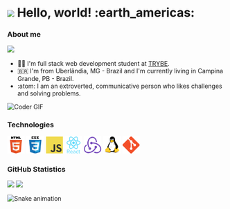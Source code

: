 <h1> <img src="https://media.giphy.com/media/hvRJCLFzcasrR4ia7z/giphy.gif" width="25px"> Hello, world! :earth_americas: </h1>

### About me
<a href="https://www.linkedin.com/in/lucas-pereira-castanheira-nascimento-238355190/" target="_blank"><img width="130px" src="https://img.shields.io/badge/-LinkedIn-%230077B5?style=for-the-badge&logo=linkedin&logoColor=white" target="_blank"></a>
* :technologist: I'm full stack web development student at [TRYBE](https://www.betrybe.com/).
* :brazil: I'm from Uberlândia, MG - Brazil and I'm currently living in Campina Grande, PB - Brazil.
* :atom: I am an extroverted, communicative person who likes challenges and solving problems.

<img src="https://media.giphy.com/media/SWoSkN6DxTszqIKEqv/giphy.gif" alt="Coder GIF" width="500">

### Technologies
<div>
  <img width="8%" src="https://raw.githubusercontent.com/devicons/devicon/master/icons/html5/html5-original-wordmark.svg" alt="HTML" >
  <img width="8%" src="https://raw.githubusercontent.com/devicons/devicon/master/icons/css3/css3-original-wordmark.svg" alt="CSS">
  <img width="8%" src="https://raw.githubusercontent.com/devicons/devicon/master/icons/javascript/javascript-original.svg" alt="JavaScript">
  <img width="8%" src="https://raw.githubusercontent.com/devicons/devicon/master/icons/react/react-original-wordmark.svg" alt="React">
  <img width="8%" src="https://raw.githubusercontent.com/devicons/devicon/master/icons/redux/redux-original.svg" alt="redux">
  <img width="8%" src="https://raw.githubusercontent.com/devicons/devicon/master/icons/linux/linux-original.svg" alt="linux">
  <img width="8%" src="https://raw.githubusercontent.com/devicons/devicon/master/icons/git/git-original.svg" alt="git">
</div>

### GitHub Statistics
<div>
  <img src="https://github-readme-stats.vercel.app/api?username=lucas-pcn&show_icons=true&theme=dark" />
  <img src="https://github-readme-stats.vercel.app/api/top-langs/?username=lucas-pcn&layout=compact&theme=dark" />
</div>

![Snake animation](https://github.com/gabrielpondaco/gabrielpondaco/blob/output/github-contribution-grid-snake.svg)

